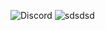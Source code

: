 ![Discord](https://img.shields.io/discord/308323056592486420?style=for-the-badge)
![sdsdsd](https://custom-icon-badges.demolab.com/badge/-hermione@spew.co.uk-red?style=for-the-badge&logo=mention&logoColor=white)
